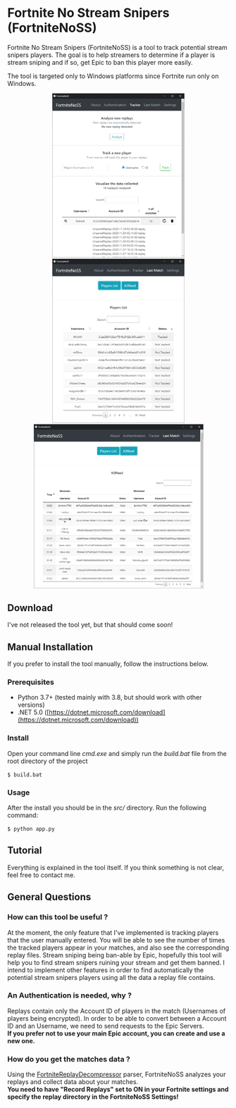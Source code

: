 # Fortnite No Stream Snipers (FortniteNoSS)
Fortnite No Stream Snipers (FortniteNoSS) is a tool to track potential stream snipers players.
The goal is to help streamers to determine if a player is stream sniping and if so, get Epic to ban this player more easily.

The tool is targeted only to Windows platforms since Fortnite run only on Windows.

<p align="center">
<img src="screenshots/tracker.PNG" width="300px">
<img src="screenshots/last-match-players.PNG" width="300px">
<img src="screenshots/last-match-killfeed.PNG" width="385px">
</p>


## Download
I've not released the tool yet, but that should come soon!


## Manual Installation
If you prefer to install the tool manually, follow the instructions below.

### Prerequisites
 - Python 3.7+ (tested mainly with 3.8, but should work with other versions)
 - .NET 5.0 ([https://dotnet.microsoft.com/download](https://dotnet.microsoft.com/download))

### Install
Open your command line *cmd.exe* and simply run the *build.bat* file from the root directory of the project
```
$ build.bat
```

### Usage
After the install you should be in the *src/* directory.
Run the following command:
```
$ python app.py
```

## Tutorial
Everything is explained in the tool itself.
If you think something is not clear, feel free to contact me.


## General Questions

### How can this tool be useful ?
At the moment, the only feature that I've implemented is tracking players that the user manually entered. You will be able to see the number of times the tracked players appear in your matches, and also see the corresponding replay files. Stream sniping being ban-able by Epic, hopefully this tool will help you to find stream snipers ruining your stream and get them banned.
I intend to implement other features in order to find automatically the potential stream snipers players using all the data a replay file contains.

### An Authentication is needed, why ?
Replays contain only the Account ID of players in the match (Usernames of players being encrypted). In order to be able to convert between a Account ID and an Username, we need to send requests to the Epic Servers.\
**If you prefer not to use your main Epic account, you can create and use a new one.**

### How do you get the matches data ?
Using the [FortniteReplayDecompressor](https://github.com/Shiqan/FortniteReplayDecompressor) parser, FortniteNoSS analyzes your replays and collect data about your matches.\
**You need to have "Record Replays" set to ON in your Fortnite settings and specify the replay directory in the FortniteNoSS Settings!**


